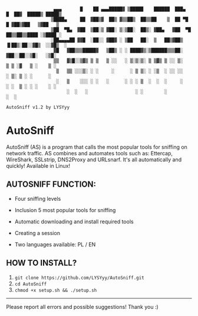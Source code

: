                       ▄▄▄       █    ██ ▄▄▄█████▓ ▒█████    ██████  ███▄    █  ██▓  █████▒ █████▒
                     ▒████▄     ██  ▓██▒▓  ██▒ ▓▒▒██▒  ██▒▒██    ▒  ██ ▀█   █ ▓██▒▓██   ▒▓██   ▒ 
                     ▒██  ▀█▄  ▓██  ▒██░▒ ▓██░ ▒░▒██░  ██▒░ ▓██▄   ▓██  ▀█ ██▒▒██▒▒████ ░▒████ ░ 
                     ░██▄▄▄▄██ ▓▓█  ░██░░ ▓██▓ ░ ▒██   ██░  ▒   ██▒▓██▒  ▐▌██▒░██░░▓█▒  ░░▓█▒  ░ 
                      ▓█   ▓██▒▒▒█████▓   ▒██▒ ░ ░ ████▓▒░▒██████▒▒▒██░   ▓██░░██░░▒█░   ░▒█░    
                      ▒▒   ▓▒█░░▒▓▒ ▒ ▒   ▒ ░░   ░ ▒░▒░▒░ ▒ ▒▓▒ ▒ ░░ ▒░   ▒ ▒ ░▓   ▒ ░    ▒ ░    
                       ▒   ▒▒ ░░░▒░ ░ ░     ░      ░ ▒ ▒░ ░ ░▒  ░ ░░ ░░   ░ ▒░ ▒ ░ ░      ░      
                       ░   ▒    ░░░ ░ ░   ░      ░ ░ ░ ▒  ░  ░  ░     ░   ░ ░  ▒ ░ ░ ░    ░ ░    
                           ░  ░   ░                  ░ ░        ░           ░  ░                 
                                                                       AutoSniff v1.2 by LYSYyy

# AutoSniff
AutoSniff (AS) is a program that calls the most popular tools for sniffing on network traffic. AS combines and automates tools such as: Ettercap, WireShark, SSLstrip, DNS2Proxy and URLsnarf. It's all automatically and quickly! Available in Linux!

## AUTOSNIFF FUNCTION:

- Four sniffing levels

- Inclusion 5 most popular tools for sniffing

- Automatic downloading and install required tools

- Creating a session

- Two languages available: PL / EN

## HOW TO INSTALL?

1. ```git clone https://github.com/LYSYyy/AutoSniff.git```
2. ```cd AutoSniff```
3. ```chmod +x setup.sh && ./setup.sh```

---------------------------------------------------------------

Please report all errors and possible suggestions!
Thank you :)
